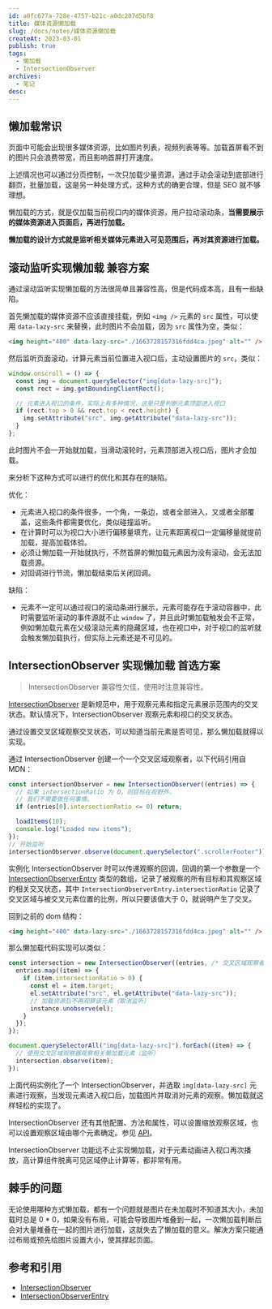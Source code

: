 ```yaml
---
id: a0fc677a-728e-4757-b21c-a0dc207d5bf8
title: 媒体资源懒加载
slug: /docs/notes/媒体资源懒加载
createAt: 2023-03-01
publish: true
tags:
  - 懒加载
  - IntersectionObserver
archives:
  - 笔记
desc:
---
```


## 懒加载常识

页面中可能会出现很多媒体资源，比如图片列表，视频列表等等。加载首屏看不到的图片只会浪费带宽，而且影响首屏打开速度。

上述情况也可以通过分页控制，一次只加载少量资源，通过手动会滚动到底部进行翻页，批量加载，这是另一种处理方式，这种方式的确更合理，但是 SEO 就不够理想。

懒加载的方式，就是仅加载当前视口内的媒体资源，用户拉动滚动条，**当需要展示的媒体资源进入页面后，再进行加载。**

**懒加载的设计方式就是监听相关媒体元素进入可见范围后，再对其资源进行加载。**

## 滚动监听实现懒加载 兼容方案

通过滚动监听实现懒加载的方法很简单且兼容性高，但是代码成本高，且有一些缺陷。

首先懒加载的媒体资源不应该直接挂载，例如 `<img />` 元素的 `src` 属性，可以使用 `data-lazy-src` 来替换，此时图片不会加载，因为 `src` 属性为空，类似：

```html
<img height="400" data-lazy-src="./1663728157316fdd4ca.jpeg" alt="" />
```

然后监听页面滚动，计算元素当前位置进入视口后，主动设置图片的 `src`，类似：

```js
window.onscroll = () => {
  const img = document.querySelector("img[data-lazy-src]");
  const rect = img.getBoundingClientRect();

  // 元素进入视口的条件，实际上有多种情况，这里只是判断元素顶部进入视口
  if (rect.top > 0 && rect.top < rect.height) {
    img.setAttribute("src", img.getAttribute("data-lazy-src"));
  }
};
```

此时图片不会一开始就加载，当滑动滚轮时，元素顶部进入视口后，图片才会加载。

来分析下这种方式可以进行的优化和其存在的缺陷。

优化：

- 元素进入视口的条件很多，一个角，一条边，或者全部进入，又或者全部覆盖，这些条件都需要优化，类似碰撞监听。
- 在计算时可以为视口大小进行偏移量填充，让元素距离视口一定偏移量就提前加载，提高加载体验。
- 必须让懒加载一开始就执行，不然首屏的懒加载元素因为没有滚动，会无法加载资源。
- 对回调进行节流，懒加载结束后关闭回调。

缺陷：

- 元素不一定可以通过视口的滚动条进行展示，元素可能存在于滚动容器中，此时需要监听滚动的事件源就不止 `window` 了，并且此时懒加载触发会不正常，例如懒加载元素在父级滚动元素的隐藏区域，也在视口中，对于视口的监听就会触发懒加载执行，但实际上元素还是不可见的。

## IntersectionObserver 实现懒加载 首选方案

> IntersectionObserver 兼容性欠佳，使用时注意兼容性。

[IntersectionObserver][1] 是新规范中，用于观察元素和指定元素展示范围内的交叉状态。默认情况下，IntersectionObserver 观察元素和视口的交叉状态。

通过设置交叉区域观察交叉状态，可以知道当前元素是否可见，那么懒加载就得以实现。

通过 IntersectionObserver 创建一个一个交叉区域观察者，以下代码引用自 MDN：

```js
const intersectionObserver = new IntersectionObserver((entries) => {
  // 如果 intersectionRatio 为 0，则目标在视野外，
  // 我们不需要做任何事情。
  if (entries[0].intersectionRatio <= 0) return;

  loadItems(10);
  console.log("Loaded new items");
});
// 开始监听
intersectionObserver.observe(document.querySelector(".scrollerFooter"));
```

实例化 IntersectionObserver 时可以传递观察的回调，回调的第一个参数是一个 [IntersectionObserverEntry][2] 类型的数组，记录了被观察的所有目标和其观察区域的相关交叉状态，其中 `IntersectionObserverEntry.intersectionRatio` 记录了交叉区域与被交叉元素位置的比例，所以只要该值大于 0，就说明产生了交叉。

回到之前的 dom 结构：

```html
<img height="400" data-lazy-src="./1663728157316fdd4ca.jpeg" alt="" />
```

那么懒加载代码实现可以类似：

```js
const intersection = new IntersectionObserver((entries, /* 交叉区域观察者的实例 */ instance) => {
  entries.map((item) => {
    if (item.intersectionRatio > 0) {
      const el = item.target;
      el.setAttribute("src", el.getAttribute("data-lazy-src"));
      // 加载资源后不再观察该元素（取消监听）
      instance.unobserve(el);
    }
  });
});

document.querySelectorAll("img[data-lazy-src]").forEach((item) => {
  // 使用交叉区域观察器观察相关懒加载元素（监听）
  intersection.observe(item);
});
```

上面代码实例化了一个 IntersectionObserver，并选取 `img[data-lazy-src]` 元素进行观察，当发现元素进入视口后，加载图片并取消对元素的观察。懒加载就这样轻松的实现了。

IntersectionObserver 还有其他配置、方法和属性，可以设置缩放观察区域，也可以设置观察区域由哪个元素确定。参见 [API][1]。

IntersectionObserver 功能远不止实现懒加载，对于元素动画进入视口再次播放，高计算组件脱离可见区域停止计算等，都非常有用。

## 棘手的问题

无论使用哪种方式懒加载，都有一个问题就是图片在未加载时不知道其大小，未加载时总是 0 \* 0，如果没有布局，可能会导致图片堆叠到一起，一次懒加载判断后会对大量堆叠在一起的图片进行加载，这就失去了懒加载的意义。解决方案只能通过布局或预先给图片设置大小，使其撑起页面。

## 参考和引用

- [IntersectionObserver][1]
- [IntersectionObserverEntry][2]

[1]: https://developer.mozilla.org/zh-CN/docs/Web/API/IntersectionObserver
[2]: https://developer.mozilla.org/zh-CN/docs/Web/API/IntersectionObserverEntry
